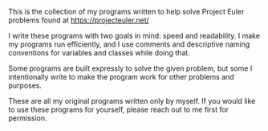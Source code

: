 This is the collection of my programs written to help solve Project Euler problems found at https://projecteuler.net/

I write these programs with two goals in mind: speed and readability. I make my programs run efficiently, and I use comments and descriptive naming conventions for variables and classes while doing that.

Some programs are built expressly to solve the given problem, but some I intentionally write to make the program work for other problems and purposes.

These are all my original programs written only by myself. If you would like to use these programs for yourself, please reach out to me first for permission.
